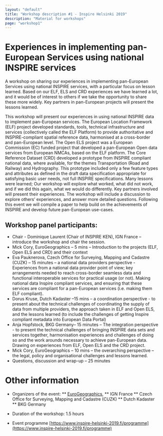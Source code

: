 ```yaml
---
layout: "default"
title: "Workshop description #1 - Inspire Helsinki 2019"
description: "Material for workshops"
page: "workshop1"
---
```

# Experiences in implementing pan-European Services using national INSPIRE services

A workshop on sharing our experiences in implementing pan-European Services using national INSPIRE services, with a particular focus on lesson learned. Based on our ELF, ELS and CRD experiences we have learned a lot, and it would be of interest to others if we take the opportunity to share these more widely. Key partners in pan-European projects will present the lessons learned. 

This workshop will present our experiences in using national INSPIRE data to implement pan-European services.  The European Location Framework (ELF) project developed standards, tools, technical infrastructure and services (collectively called the ELF Platform) to provide authoritative and INSPIRE-compliant spatial reference data, harmonised at a cross-border and pan-European level. The Open ELS project was a European Commission (EC) funded project that developed a pan-European Open data services from European NMCAs, based on the ELF platform.  The Core Reference Dataset (CRD) developed a prototype from INSPIRE compliant national data, where available, for the themes Transportation (Road and Railway) and Hydrography. This prototype included only a few feature types and attributes as defined in the draft data specification appropriate for satisfying basic user needs, not full INSPIRE specifications. 
Many lessons were learned; Our workshop will explore what worked, what did not work, and if we did this again, what we would do differently. Key partners involved will present their experiences.
The workshop will include a discussion to explore others’ experiences, and answer more detailed questions.  Following this event we will compile a paper to help build on the achievements of INSPIRE and develop future pan-European use-cases.

## Workshop panel participants:

* Chair - Dominique Laurent (Chair of INSPIRE KEN), IGN France – introduce the workshop and chair the session.
* Mick Cory, EuroGeographics – 5 mins – Introduction to the projects (ELF, Open ELS and CRD) and their context 
* Eva Pauknerova, Czech Office for Surveying, Mapping and Cadastre (CUZK) – 15 minutes – a national data providers perspective - Experiences from a national data provider point of view; key arrangements needed to reach cross-border seamless data and functional interoperable services for practical usage (or not).  Making national data Inspire compliant services, and ensuring that these services are compliant for a pan-European services (i.e. making them ELF compliant). 
* Dorus Kruse, Dutch Kadaster –15 mins – a coordination perspective - to present about the technical challenges of coordinating the supply of data from multiple providers, the approach taken in ELF and Open ELS, and the lessons learned (to include the challenges of getting Inspire compliant metadata into European Data Portal)
* Anja Hopfstock, BKG Germany– 15 minutes – The integration perspective - to present the technical challenges of bringing INSPIRE data sets and services together, harmonisation experiences and challenges of doing so and the work arounds necessary to achieve pan-European data.  Drawing on experiences from ELF, Open ELS and the CRD project.
* Mick Cory, EuroGeographics – 10 mins – the overarching perspective – the legal, policy and organisational challenges and lessons learned.
* Questions, discussion and wrap-up – 25 minutes


# Other information

* Organizers of the event: 
** [EuroGeographics](https://eurogeographics.org/),
** IGN France 
** Czech Office for Surveying, Mapping and Cadastre (CUZK) 
** Dutch Kadaster
** BKG Germany

* Duration of the workshop: 1.5 hours
* Event programme [https://www.inspire-helsinki-2019.fi/programme](https://www.inspire-helsinki-2019.fi/programme)
